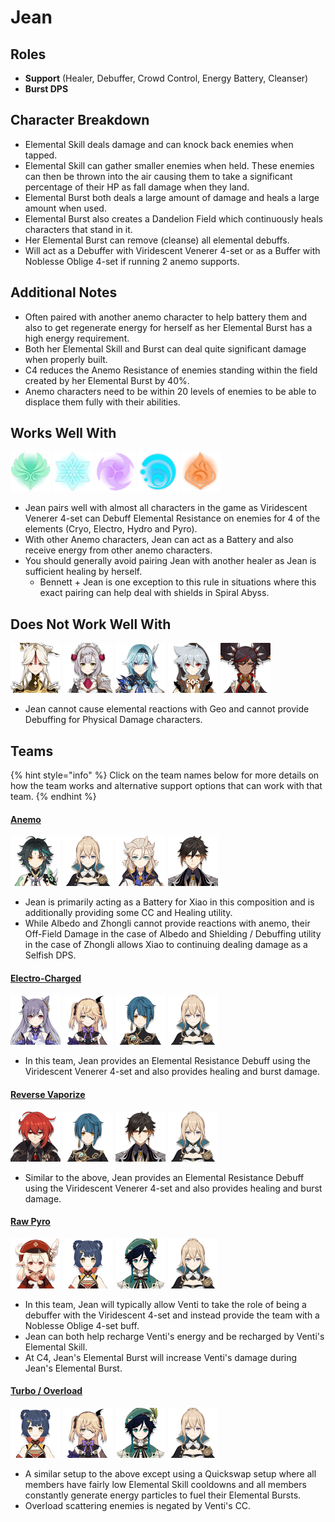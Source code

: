 # Jean

## Roles

* **Support** \(Healer, Debuffer, Crowd Control, Energy Battery, Cleanser\)
* **Burst DPS**

## Character Breakdown

* Elemental Skill deals damage and can knock back enemies when tapped. 
* Elemental Skill can gather smaller enemies when held. These enemies can then be thrown into the air causing them to take a significant percentage of their HP as fall damage when they land.
* Elemental Burst both deals a large amount of damage and heals a large amount when used.
* Elemental Burst also creates a Dandelion Field which continuously heals characters that stand in it.
* Her Elemental Burst can remove \(cleanse\) all elemental debuffs.
* Will act as a Debuffer with Viridescent Venerer 4-set or as a Buffer with Noblesse Oblige 4-set if running 2 anemo supports.

## **Additional Notes**

* Often paired with another anemo character to help battery them and also to get regenerate energy for herself as her Elemental Burst has a high energy requirement.
* Both her Elemental Skill and Burst can deal quite significant damage when properly built.
* C4 reduces the Anemo Resistance of enemies standing within the field created by her Elemental Burst by 40%.
* Anemo characters need to be within 20 levels of enemies to be able to displace them fully with their abilities.

## Works Well With

  ![](../../.gitbook/assets/element_anemo.webp) ![](../../.gitbook/assets/element_cryo.webp) ![](../../.gitbook/assets/element_electro.webp) ![](../../.gitbook/assets/element_hydro.webp) ![](../../.gitbook/assets/element_pyro.webp) 

* Jean pairs well with almost all characters in the game as Viridescent Venerer 4-set can Debuff Elemental Resistance on enemies for 4 of the elements \(Cryo, Electro, Hydro and Pyro\).
* With other Anemo characters, Jean can act as a Battery and also receive energy from other anemo characters.
* You should generally avoid pairing Jean with another healer as Jean is sufficient healing by herself.
  * Bennett + Jean is one exception to this rule in situations where this exact pairing can help deal with shields in Spiral Abyss.

## Does Not Work Well With

 ![](../../.gitbook/assets/ui_avataricon_ningguang.png) ![](../../.gitbook/assets/ui_avataricon_noelle.png) ![](../../.gitbook/assets/ui_avataricon_eula.png) ![](../../.gitbook/assets/ui_avataricon_razor.png) ![](../../.gitbook/assets/ui_avataricon_xinyan.png) 

* Jean cannot cause elemental reactions with Geo and cannot provide Debuffing for Physical Damage characters.

## Teams

{% hint style="info" %}
Click on the team names below for more details on how the team works and alternative support options that can work with that team.
{% endhint %}

#### [Anemo](./)

![](../../.gitbook/assets/ui_avataricon_xiao.png) ![](../../.gitbook/assets/ui_avataricon_jean.png) ![](../../.gitbook/assets/ui_avataricon_albedo.png) ![](../../.gitbook/assets/ui_avataricon_zhongli.png) 

* Jean is primarily acting as a Battery for Xiao in this composition and is additionally providing some CC and Healing utility.
* While Albedo and Zhongli cannot provide reactions with anemo, their Off-Field Damage in the case of Albedo and Shielding / Debuffing utility in the case of Zhongli allows Xiao to continuing dealing damage as a Selfish DPS.

#### [Electro-Charged](../../teams/electro-charged.md)

![](../../.gitbook/assets/ui_avataricon_keqing.png) ![](../../.gitbook/assets/ui_avataricon_fischl.png) ![](../../.gitbook/assets/ui_avataricon_xingqiu.png) ![](../../.gitbook/assets/ui_avataricon_jean.png) 

* In this team, Jean provides an Elemental Resistance Debuff using the Viridescent Venerer 4-set and also provides healing and burst damage.

#### [Reverse Vaporize](../../teams/reverse-vaporize.md)

![](../../.gitbook/assets/ui_avataricon_diluc.png) ![](../../.gitbook/assets/ui_avataricon_xingqiu.png) ![](../../.gitbook/assets/ui_avataricon_zhongli.png) ![](../../.gitbook/assets/ui_avataricon_jean.png) 

* Similar to the above, Jean provides an Elemental Resistance Debuff using the Viridescent Venerer 4-set and also provides healing and burst damage.

#### [Raw Pyro](../../teams/raw-pyro.md)

![](../../.gitbook/assets/ui_avataricon_klee.png) ![](../../.gitbook/assets/ui_avataricon_xiangling.png) ![](../../.gitbook/assets/ui_avataricon_venti.png) ![](../../.gitbook/assets/ui_avataricon_jean.png) 

* In this team, Jean will typically allow Venti to take the role of being a debuffer with the Viridescent 4-set and instead provide the team with a Noblesse Oblige 4-set buff.
* Jean can both help recharge Venti's energy and be recharged by Venti's Elemental Skill.
* At C4, Jean's Elemental Burst will increase Venti's damage during Jean's Elemental Burst.

#### [Turbo / Overload](../../teams/overload.md)

![](../../.gitbook/assets/ui_avataricon_xiangling.png) ![](../../.gitbook/assets/ui_avataricon_fischl.png) ![](../../.gitbook/assets/ui_avataricon_venti.png) ![](../../.gitbook/assets/ui_avataricon_jean.png) 

* A similar setup to the above except using a Quickswap setup where all members have fairly low Elemental Skill cooldowns and all members constantly generate energy particles to fuel their Elemental Bursts.
* Overload scattering enemies is negated by Venti's CC.

